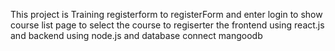 This project is Training registerform to  registerForm  and enter  login to show course list page to select the course to regiserter the frontend using react.js and backend using node.js and database connect mangoodb
